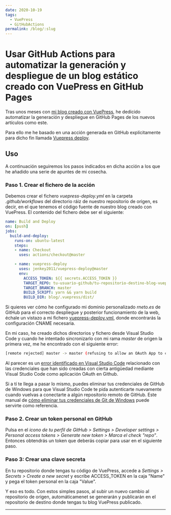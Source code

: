 ```yaml
---
date: 2020-10-19
tags:
  - VuePress
  - GitHubActions
permalink: /blog/:slug
---
```


# Usar GitHub Actions para automatizar la generación y despliegue de un blog estático creado con VuePress en GitHub Pages

<social-share class="social-share--header" />

Tras unos meses con [mi blog creado con VuePress](./crear-blog-estatico-vuepress.md), he dedicido automatizar la generación y despliegue en GitHub Pages de los nuevos artículos como este.

Para ello me he basado en una acción generada en GitHub explícitamente para dicho fin llamada [Vuepress deploy](https://github.com/marketplace/actions/vuepress-deploy).

## Uso

A continuación seguiremos los pasos indicados en dicha acción a los que he añadido una serie de apuntes de mi cosecha.

### Paso 1. Crear el fichero de la acción

Debemos crear el fichero _vuepress-deploy.yml_ en la carpeta _.github/workflows_ del directorio ráiz de nuestro repositorio de origen, es decir, en el que tenemos el código fuente de nuestro blog creado con VuePress. El contenido del fichero debe ser el siguiente:

``` yml
name: Build and Deploy
on: [push]
jobs:
  build-and-deploy:
    runs-on: ubuntu-latest
    steps:
    - name: Checkout
      uses: actions/checkout@master

    - name: vuepress-deploy
      uses: jenkey2011/vuepress-deploy@master
      env:
        ACCESS_TOKEN: ${{ secrets.ACCESS_TOKEN }}
        TARGET_REPO: tu-usuario-github/tu-repositorio-destino-blog-vuepress-compilado
        TARGET_BRANCH: master
        BUILD_SCRIPT: yarn && yarn build
        BUILD_DIR: blog/.vuepress/dist/
```

Si quieres ver cómo he configurado mi dominio personalizado _rneto.es_ de GitHub para el correcto despliegue y posterior funcionamiento de la web, échale un vistazo a mi fichero [vuepress-deploy.yml](https://github.com/rneto/rneto-es-blog-vuepress/blob/master/.github/workflows/vuepress-deploy.yml), donde encontrarás la configuración CNAME necesaria.

En mi caso, he creado dichos directorios y fichero desde Visual Studio Code y cuando he intentado sincronizarlo con mi rama _master_ de origen la primera vez, me he encontrado con el siguiente error:

``` bash
[remote rejected] master -> master (refusing to allow an OAuth App to create or update workflow `.github/workflows/vuepress-deploy.yml` without `workflow` scope)
```

Al parecer es un [error identificado en Visual Studio Code](https://github.com/microsoft/vscode/issues/97396) relacionado con las credenciales que han sido creadas con cierta antigüedad mediante Visual Studio Code como aplicación OAuth en Github.

Si a tí te llega a pasar lo mismo, puedes eliminar tus credenciales de GitHub de Windows para que Visual Studio Code te pida autenticarte nuevamente cuando vuelvas a conectarte a algún repositorio remoto de GitHub. Este manual de [cómo eliminar tus credenciales de Git de Windows](https://cmatskas.com/how-to-update-your-git-credentials-on-windows/) puede servirte como referencia.

### Paso 2. Crear un token personal en GitHub

Pulsa en el _icono de tu perfil de GitHub > Settings > Developer settings > Personal access tokens > Generate new token > Marca el check "repo"_. Entonces obtendrás un token que deberás copiar para usar en el siguiente paso.

### Paso 3: Crear una clave secreta

En tu repositorio  donde tengas tu código de VuePress, accede a _Settings > Secrets > Create a new secret_ y escribe ACCESS_TOKEN en la caja "Name" y pega el token personal en la caja "Value".

Y eso es todo. Con estos simples pasos, al subir un nuevo cambio al repositorio de origen, automáticamenet se generarán y publicarán en el repositorio de destino donde tengas tu blog VuePress publicado.

---
<social-share class="social-share--footer" />
